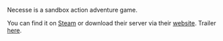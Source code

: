 Necesse is a sandbox action adventure game.

You can find it on [Steam](https://store.steampowered.com/app/1169040/Necesse/) or download their server via their [website](https://necessegame.com/).
Trailer [here](https://youtu.be/P1uP28QIxu0).
